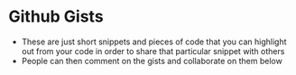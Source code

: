 # Github Gists
- These are just short snippets and pieces of code that you can highlight out from your code in order to share that particular snippet with others
- People can then comment on the gists and collaborate on them below